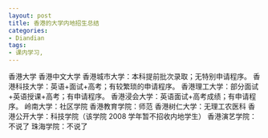 ```yaml
---
layout: post
title: 香港的大学内地招生总结
categories:
- Diandian
tags:
- 课内学习, 
---
```

香港大学 香港中文大学 香港城市大学：本科提前批次录取；无特别申请程序。 香港科技大学：英语+面试+高考；有较繁琐的申请程序。 香港理工大学：部分面试+英语授课+高考；有申请程序。 香港浸会大学：英语面试+高考成绩；有申请程序。 岭南大学：社区学院 香港教育学院：师范 香港树仁大学：无理工农医科 香港公开大学：科技学院（该学院 2008 学年暂不招收内地学生） 香港演艺学院：不说了 珠海学院：不说了